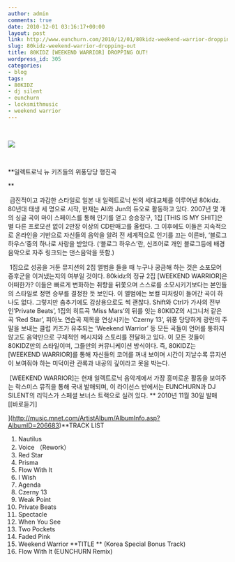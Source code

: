 ```yaml
---
author: admin
comments: true
date: 2010-12-01 03:16:17+00:00
layout: post
link: http://www.eunchurn.com/2010/12/01/80kidz-weekend-warrior-dropping-out/
slug: 80kidz-weekend-warrior-dropping-out
title: 80KIDZ [WEEKEND WARRIOR] DROPPING OUT!
wordpress_id: 305
categories:
- blog
tags:
- 80KIDZ
- dj silent
- eunchurn
- locksmithmusic
- weekend warrior
---
```


 


[![](http://www.eunchurn.com/wp-content/uploads/2010/12/1890154611_bdLNxQ2H_80kidz_weekend_warrior_page1_510.jpg)](http://locksmithmusic.com/bbs/board.php?bo_table=news&wr_id=157)


 

**일렉트로닉 뉴 키즈들의 위풍당당 행진곡



**

 급진적이고 과감한 스타일로 일본 내 일렉트로닉 씬의 세대교체를 이루어낸 80kidz. 80년대 태생 세 명으로 시작, 현재는 Ali와 Jun의 듀오로 활동하고 있다. 2007년 몇 개의 싱글 곡이 마이 스페이스를 통해 인기를 얻고 승승장구, 1집 [THIS IS MY SHIT]은 별 다른 프로모션 없이 2만장 이상의 CD판매고를 올렸다. 그 이후에도 이들은 지속적으로 온라인을 기반으로 자신들의 음악을 알려 전 세계적으로 인기를 끄는 이른바, ‘블로그 하우스’중의 하나로 사랑을 받았다. (‘블로그 하우스’란, 신조어로 개인 블로그등에 배경음악으로 자주 링크되는 댄스음악을 뜻함.)

 1집으로 성공을 거둔 뮤지션의 2집 앨범을 들을 때 누구나 궁금해 하는 것은 소포모어 증후군을 이겨냈는지의 여부일 것이다. 80kidz의 정규 2집 [WEEKEND WARRIOR]은 어떠한가? 이들은 빠르게 변화하는 취향을 뒤쫓으며 스스로를 소모시키기보다는 본인들의 스타일로 정면 승부를 결정한 듯 보인다. 이 앨범에는 보컬 피처링이 들어간 곡이 하나도 없다. 그렇지만 춤추기에도 감상용으로도 썩 괜찮다. Shift와 Ctrl가 가사의 전부인’Private Beats’, 1집의 히트곡 ‘Miss Mars’의 뒤를 잇는 80KIDZ의 시그니처 같은 곡 ‘Red Star’, 피아노 연습곡 제목을 연상시키는 ‘Czerny 13’, 위풍 당당하게 광란의 주말을 보내는 클럽 키즈가 유추되는 ‘Weekend Warrior’ 등 모든 곡들이 언어를 통하지 않고도 음악만으로 구체적인 메시지와 스토리를 전달하고 있다. 이 모든 것들이 80KIDZ만의 스타일이며, 그들만의 커뮤니케이션 방식이다. 즉, 80KIDZ는 [WEEKEND WARRIOR]를 통해 자신들의 코어를 꺼내 보이며 시간이 지날수록 뮤지션이 보여줘야 하는 미덕이란 관록과 내공의 깊이라고 못을 박는다.

 [WEEKEND WARRIOR]는 현재 일렉트로닉 음악계에서 가장 흥미로운 활동을 보여주는 락스미스 뮤직을 통해 국내 발매되며, 이 라이선스 반에서는 EUNCHURN과 DJ SILENT의 리믹스가 스페셜 보너스 트랙으로 실려 있다.
**
2010년 11월 30일 발매 [[바로듣기]

](http://music.mnet.com/ArtistAlbum/AlbumInfo.asp?AlbumID=206683)**TRACK LIST
01. Nautilus
02. Voice （Rework）
03. Red Star
04. Prisma
05. Flow With It
06. I Wish
07. Agenda
08. Czerny 13
09. Weak Point
10. Private Beats
11. Spectacle
12. When You See
13. Two Pockets
14. Faded Pink
15. Weekend Warrior **TITLE
** (Korea Special Bonus Track)
16. Flow With It (EUNCHURN Remix)

